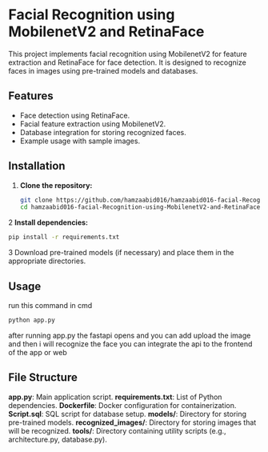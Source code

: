# Facial Recognition using MobilenetV2 and RetinaFace

This project implements facial recognition using MobilenetV2 for feature extraction and RetinaFace for face detection. It is designed to recognize faces in images using pre-trained models and databases.

## Features

- Face detection using RetinaFace.
- Facial feature extraction using MobilenetV2.
- Database integration for storing recognized faces.
- Example usage with sample images.

## Installation

1. **Clone the repository:**
   ```bash
   git clone https://github.com/hamzaabid016/hamzaabid016-facial-Recognition-using-MobilenetV2-and-RetinaFace.git
   cd hamzaabid016-facial-Recognition-using-MobilenetV2-and-RetinaFace
   ```
2  **Install dependencies:**
   ```bash
   pip install -r requirements.txt
   ```


3   Download pre-trained models (if necessary) and place them in the appropriate directories.

## Usage
run this command in cmd
```bash
python app.py
```
after running app.py the fastapi opens and you can add upload the image and then i will recognize the face
you can integrate the api to the frontend of the app or web


## File Structure
**app.py**: Main application script.
**requirements.txt**: List of Python dependencies.
**Dockerfile**: Docker configuration for containerization.
**Script.sql**: SQL script for database setup.
**models/**: Directory for storing pre-trained models.
**recognized_images/**: Directory for storing images that will be recognized.
**tools/**: Directory containing utility scripts (e.g., architecture.py, database.py).
 
